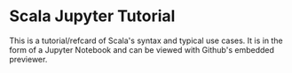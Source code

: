# Scala Jupyter Tutorial

This is a tutorial/refcard of Scala's syntax and typical use cases. It is in the form of a Jupyter Notebook and can be viewed with Github's embedded previewer.
